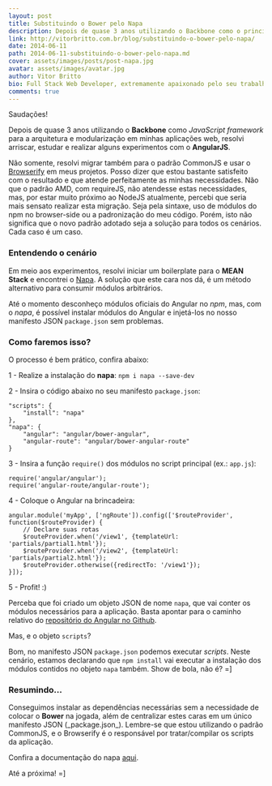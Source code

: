 ```yaml
---
layout: post
title: Substituindo o Bower pelo Napa
description: Depois de quase 3 anos utilizando o Backbone como o principal framework em JavaScript para a arquitetura e modularização em minhas aplicações web, resolvi arriscar, estudar e realizar alguns experimentos com o AngularJS. Neste artigo, mostro como é possível instalar módulos do Angular e injetá-los no nosso manifesto JSON sem problemas com o napa.
link: http://vitorbritto.com.br/blog/substituindo-o-bower-pelo-napa/
date: 2014-06-11
path: 2014-06-11-substituindo-o-bower-pelo-napa.md
cover: assets/images/posts/post-napa.jpg
avatar: assets/images/avatar.jpg
author: Vitor Britto
bio: Full Stack Web Developer, extremamente apaixonado pelo seu trabalho (e Unix). Descobriu o mundo dos códigos há quase duas decádas e mantém a mesma paixão desde o primeiro dia dessa descoberta. Trabalha como freelancer full time há quase 4 anos desenvolvendo projetos voltados para a web. Também direciona boa parte do seu tempo para pesquisas, desenvolvimento de projetos open-source e escrever os artigos aqui publicados.
comments: true
---
```


Saudações!

Depois de quase 3 anos utilizando o **Backbone** como _JavaScript framework_ para a arquitetura e modularização em minhas aplicações web, resolvi arriscar, estudar e realizar alguns experimentos com o **AngularJS**.

Não somente, resolvi migrar também para o padrão CommonJS e usar o [Browserify][8] em meus projetos. Posso dizer que estou bastante satisfeito com o resultado e que atende perfeitamente as minhas necessidades. Não que o padrão AMD, com requireJS, não atendesse estas necessidades, mas, por estar muito próximo ao NodeJS atualmente, percebi que seria mais sensato realizar esta migração. Seja pela sintaxe, uso de módulos do npm no browser-side ou a padronização do meu código. Porém, isto não significa que o novo padrão adotado seja a solução para todos os cenários. Cada caso é um caso.

### Entendendo o cenário

Em meio aos experimentos, resolvi iniciar um boilerplate para o **MEAN Stack** e encontrei o [Napa][10]. A solução que este cara nos dá, é um método alternativo para consumir módulos arbitrários.

Até o momento desconheço módulos oficiais do Angular no _npm_, mas, com o _napa_, é possível instalar módulos do Angular e injetá-los no nosso manifesto JSON `package.json` sem problemas.

### Como faremos isso?

O processo é bem prático, confira abaixo:

1 - Realize a instalação do **napa**: `npm i napa --save-dev`

2 - Insira o código abaixo no seu manifesto `package.json`:

    "scripts": {
        "install": "napa"
    },
    "napa": {
        "angular": "angular/bower-angular",
        "angular-route": "angular/bower-angular-route"
    }


3 - Insira a função `require()` dos módulos no script principal (ex.: `app.js`):

    require('angular/angular');
    require('angular-route/angular-route');


4 - Coloque o Angular na brincadeira:

    angular.module('myApp', ['ngRoute']).config(['$routeProvider', function($routeProvider) {
        // Declare suas rotas
        $routeProvider.when('/view1', {templateUrl: 'partials/partial1.html'});
        $routeProvider.when('/view2', {templateUrl: 'partials/partial2.html'});
        $routeProvider.otherwise({redirectTo: '/view1'});
    }]);


5 - Profit! :)

Perceba que foi criado um objeto JSON de nome `napa`, que vai conter os módulos necessários para a aplicação. Basta apontar para o caminho relativo do [repositório do Angular no Github][12].

Mas, e o objeto `scripts`?

Bom, no manifesto JSON `package.json` podemos executar _scripts_. Neste cenário, estamos declarando que `npm install` vai executar a instalação dos módulos contidos no objeto `napa` também. Show de bola, não é? =\]

### Resumindo...

Conseguimos instalar as dependências necessárias sem a necessidade de colocar o **Bower** na jogada, além de centralizar estes caras em um único manifesto JSON (\_package.json\_). Lembre-se que estou utilizando o padrão CommonJS, e o Browserify é o responsável por tratar/compilar os scripts da aplicação.

Confira a documentação do napa [aqui][14].

Até a próxima! =]

[8]: http://browserify.org/
[10]: https://www.npmjs.org/package/napa
[12]: https://github.com/angular
[14]: https://github.com/shama/napa
